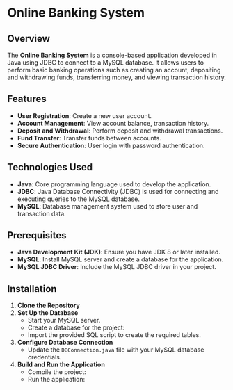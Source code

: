 
# Online Banking System

## Overview

The **Online Banking System** is a console-based application developed in Java using JDBC to connect to a MySQL database. It allows users to perform basic banking operations such as creating an account, depositing and withdrawing funds, transferring money, and viewing transaction history.

## Features

- **User Registration**: Create a new user account.
- **Account Management**: View account balance, transaction history.
- **Deposit and Withdrawal**: Perform deposit and withdrawal transactions.
- **Fund Transfer**: Transfer funds between accounts.
- **Secure Authentication**: User login with password authentication.

## Technologies Used

- **Java**: Core programming language used to develop the application.
- **JDBC**: Java Database Connectivity (JDBC) is used for connecting and executing queries to the MySQL database.
- **MySQL**: Database management system used to store user and transaction data.

## Prerequisites

- **Java Development Kit (JDK)**: Ensure you have JDK 8 or later installed.
- **MySQL**: Install MySQL server and create a database for the application.
- **MySQL JDBC Driver**: Include the MySQL JDBC driver in your project.

## Installation

1. **Clone the Repository**
2. **Set Up the Database**
    - Start your MySQL server.
    - Create a database for the project:
    - Import the provided SQL script to create the required tables.
3. **Configure Database Connection**
    - Update the `DBConnection.java` file with your MySQL database credentials.
4. **Build and Run the Application**
    - Compile the project:
    - Run the application:
